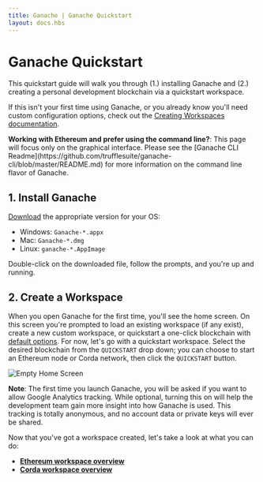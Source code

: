 ```yaml
---
title: Ganache | Ganache Quickstart
layout: docs.hbs
---
```

# Ganache Quickstart

This quickstart guide will walk you through (1.) installing Ganache and (2.) creating a personal development blockchain via a quickstart workspace.

If this isn't your first time using Ganache, or you already know you'll need custom configuration options, check out the [Creating Workspaces documentation](/docs/ganache/workspaces/creating-workspaces).

<p class="alert alert-info">
<strong>Working with Ethereum and prefer using the command line?</strong>: This page will focus only on the graphical interface. Please see the [Ganache CLI Readme](https://github.com/trufflesuite/ganache-cli/blob/master/README.md) for more information on the command line flavor of Ganache.
</p>

## 1. Install Ganache

[Download](https://github.com/trufflesuite/ganache/releases) the appropriate version for your OS:

* Windows: `Ganache-*.appx`
* Mac: `Ganache-*.dmg`
* Linux: `ganache-*.AppImage`

Double-click on the downloaded file, follow the prompts, and you're up and running.

## 2. Create a Workspace

When you open Ganache for the first time, you'll see the home screen. On this screen you're prompted to load an existing workspace (if any exist), create a new custom workspace, or quickstart a one-click blockchain with [default options](/docs/ganache/reference/workspace-default-configuration). For now, let's go with a quickstart workspace. Select the desired blockchain from the `QUICKSTART` drop down; you can choose to start an Ethereum node or Corda network, then click the `QUICKSTART` button.

![Empty Home Screen](/img/docs/ganache/ganache-home-empty.png)

<p class="alert alert-info">
<strong>Note</strong>: The first time you launch Ganache, you will be asked if you want to allow Google Analytics tracking. While optional, turning this on will help the development team gain more insight into how Ganache is used. This tracking is totally anonymous, and no account data or private keys will ever be shared.
</p>

Now that you've got a workspace created, let's take a look at what you can do:

 * **[Ethereum workspace overview](./workspaces/ethereum)**
 * **[Corda workspace overview](./corda/workspace-overview)**
